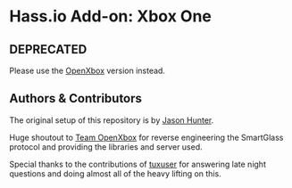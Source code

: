 # Hass.io Add-on: Xbox One

## DEPRECATED

Please use the [OpenXbox](https://github.com/OpenXbox/xboxone-home-assistant) version instead.

## Authors & Contributors

The original setup of this repository is by [Jason Hunter](https://github.com/hunterjm).

Huge shoutout to [Team OpenXbox](https://github.com/openxbox) for reverse engineering the SmartGlass protocol and providing the libraries and server used.

Special thanks to the contributions of [tuxuser](https://github.com/tuxuser) for answering late night questions and doing almost all of the heavy lifting on this.
